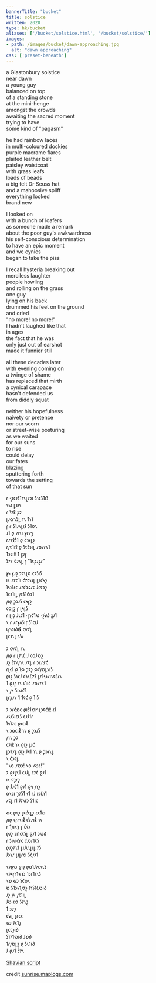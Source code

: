 ```yaml
---
bannerTitle: "bucket" 
title: solstice
written: 2020
type: hk/bucket
aliases: ['/bucket/solstice.html', '/bucket/solstice/']
images:
- path: /images/bucket/dawn-approaching.jpg 
  alt: "dawn approaching"
css: ['preset-beneath']
---
```


<div class="latin">

a Glastonbury solstice  
near dawn  
a young guy  
balanced on top  
of a standing stone  
at the mini-henge  
amongst the crowds  
awaiting the sacred moment  
trying to have  
some kind of "pagasm"


he had rainbow laces  
in multi-coloured dockies  
purple macrame flares  
plaited leather belt  
paisley waistcoat  
with grass leafs  
loads of beads  
a big felt Dr Seuss hat  
and a mahoosive spliff  
everything looked  
brand new


I looked on  
with a bunch of loafers  
as someone made a remark  
about the poor guy's awkwardness  
his self-conscious determination  
to have an epic moment  
and we cynics  
began to take the piss


I recall hysteria breaking out  
merciless laughter  
people howling  
and rolling on the grass  
one guy  
lying on his back  
drummed his feet on the ground  
and cried  
"no more! no more!"  
I hadn't laughed like that  
in ages  
the fact that he was  
only just out of earshot  
made it funnier still


all these decades later  
with evening coming on  
a twinge of shame  
has replaced that mirth  
a cynical carapace  
hasn't defended us  
from diddly squat


neither his hopefulness  
naivety or pretence  
nor our scorn  
or street-wise posturing  
as we waited  
for our suns  
to rise  
could delay  
our fates  
blazing  
sputtering forth  
towards the setting  
of that sun

</div>

<div class="shavian">

𐑩 ·𐑜𐑤𐑨𐑕𐑑𐑩𐑯𐑚𐑳𐑮𐑦 𐑕𐑪𐑤𐑕𐑑𐑦𐑕  
𐑯𐑻 𐑛𐑹𐑯  
𐑩 𐑘𐑳𐑙 𐑜𐑲  
𐑚𐑨𐑤𐑩𐑯𐑕𐑛 𐑪𐑯 𐑑𐑪𐑐  
𐑝 𐑩 𐑕𐑑𐑨𐑯𐑛𐑦𐑙 𐑕𐑑𐑴𐑯  
𐑨𐑑 𐑞 𐑥𐑦𐑯𐑦 𐑣𐑧𐑯𐑡  
𐑩𐑥𐑳𐑙𐑕𐑑 𐑞 𐑒𐑮𐑬𐑛𐑟  
𐑩𐑢𐑱𐑑𐑦𐑙 𐑞 𐑕𐑱𐑕𐑮𐑦𐑛 𐑥𐑴𐑥𐑩𐑯𐑑  
𐑑𐑮𐑲𐑦𐑙 𐑑 𐑣𐑨𐑝  
𐑕𐑳𐑥 𐑒𐑲𐑯𐑛 𐑝 "𐑐𐑱𐑜𐑨𐑟𐑥"

𐑣𐑰 𐑣𐑨𐑟 𐑮𐑱𐑯𐑚𐑴 𐑤𐑱𐑕𐑦𐑕  
𐑦𐑯 𐑥𐑳𐑤𐑑𐑦 𐑒𐑳𐑤𐑻𐑛 𐑛𐑪𐑒𐑰𐑟  
𐑐𐑻𐑐𐑩𐑤 𐑥𐑩𐑒𐑮𐑭𐑥𐑱 𐑓𐑤𐑱𐑮𐑟  
𐑐𐑤𐑨𐑑𐑦𐑛 𐑢𐑱𐑕𐑑𐑒𐑴𐑑  
𐑢𐑦𐑞 𐑜𐑮𐑨𐑕 𐑤𐑰𐑝𐑟  
𐑤𐑴𐑛𐑟 𐑝 𐑚𐑰𐑛𐑕  
𐑩 𐑚𐑦𐑜 𐑓𐑧𐑤𐑑 ·𐑛𐑪𐑒𐑑𐑻 ·𐑟𐑿𐑕 𐑣𐑨𐑑  
𐑯 𐑩 𐑥𐑩𐑣𐑵𐑕𐑦𐑝 𐑕𐑐𐑤𐑦𐑓  
𐑧𐑝𐑻𐑦𐑔𐑦𐑙 𐑤𐑫𐑒𐑛  
𐑚𐑤𐑨𐑯𐑛 𐑯𐑿

𐑲 𐑤𐑫𐑒𐑛 𐑪𐑯  
𐑢𐑦𐑞 𐑩 𐑚𐑳𐑯𐑖 𐑓 𐑤𐑴𐑓𐑻𐑟  
𐑨𐑟 𐑕𐑳𐑥𐑢𐑪𐑯 𐑥𐑱𐑛 𐑩 𐑮𐑩𐑥𐑭𐑒  
𐑩𐑚𐑬𐑑 𐑞 𐑐𐑸 𐑜𐑲𐑟 𐑸𐑒𐑢𐑸𐑛𐑯𐑦𐑕  
𐑞𐑦𐑟 𐑕𐑪𐑤𐑓 𐑒𐑪𐑯𐑖𐑳𐑕 𐑛𐑩𐑑𐑻𐑥𐑦𐑯𐑱𐑖𐑩𐑯  
𐑑 𐑞𐑨𐑝 𐑩𐑯 𐑧𐑐𐑦𐑒 𐑥𐑴𐑥𐑩𐑯𐑑  
𐑯 𐑢𐑰 𐑕𐑦𐑯𐑦𐑒𐑕  
𐑚𐑩𐑜𐑨𐑯 𐑑 𐑑𐑱𐑒 𐑞 𐑐𐑦𐑕  

𐑲 𐑮𐑩𐑒𐑸𐑤 𐑞𐑦𐑕𐑑𐑽𐑾 𐑚𐑮𐑱𐑒𐑦𐑙 𐑬𐑑  
𐑥𐑻𐑕𐑦𐑤𐑧𐑕 𐑤𐑨𐑓𐑑𐑩  
𐑐𐑰𐑐𐑳𐑤 𐑞𐑬𐑤𐑦𐑙  
𐑯 𐑮𐑴𐑤𐑦𐑙 𐑪𐑯 𐑞 𐑟𐑮𐑨𐑕  
𐑢𐑪𐑯 𐑜𐑲  
𐑤𐑲𐑦𐑙 𐑪𐑯 𐑞𐑦𐑟 𐑚𐑨𐑒  
𐑛𐑮𐑳𐑥𐑛 𐑞𐑦𐑟 𐑓𐑰𐑑 𐑪𐑯 𐑞 𐑜𐑮𐑬𐑯𐑛  
𐑯 𐑒𐑮𐑲𐑛  
"𐑯𐑴 𐑥𐑹𐑮! 𐑯𐑴 𐑥𐑹𐑮!"  
𐑲 𐑞𐑨𐑛𐑯𐑑 𐑤𐑨𐑓𐑛 𐑤𐑲𐑒 𐑞𐑨𐑑  
𐑦𐑯 𐑱𐑡𐑩𐑟  
𐑞 𐑓𐑨𐑒𐑑 𐑞𐑨𐑑 𐑞𐑰 𐑢𐑪𐑟  
𐑴𐑯𐑤𐑦 𐑡𐑳𐑕𐑑 𐑬𐑑 𐑪𐑓 𐑽𐑖𐑪𐑑  
𐑥𐑱𐑛 𐑦𐑑 𐑓𐑳𐑯𐑽 𐑕𐑑𐑦𐑤

𐑹𐑤 𐑞𐑰𐑟 𐑛𐑧𐑒𐑱𐑛𐑟 𐑤𐑱𐑑𐑼  
𐑢𐑦𐑞 𐑧𐑝𐑩𐑯𐑦𐑙 𐑒𐑳𐑥𐑦𐑙 𐑪𐑯  
𐑩 𐑑𐑢𐑦𐑯𐑡 𐑝 𐑖𐑱𐑥  
𐑞𐑨𐑟 𐑮𐑦𐑐𐑤𐑱𐑕𐑛 𐑞𐑨𐑑 𐑮𐑻𐑔  
𐑩 𐑕𐑦𐑯𐑦𐑒𐑩𐑤 𐑒𐑨𐑮𐑩𐑐𐑱𐑕  
𐑞𐑨𐑟𐑳𐑯𐑑 𐑛𐑦𐑓𐑧𐑯𐑛𐑦𐑛 𐑳𐑕  
𐑓𐑮𐑪𐑥 𐑛𐑦𐑛𐑩𐑤𐑦 𐑕𐑒𐑢𐑨𐑑

𐑯𐑲𐑞𐑻 𐑞𐑦𐑟 𐑞𐑴𐑐𐑓𐑳𐑤𐑯𐑧𐑕  
𐑯𐑲𐑰𐑝𐑩𐑑𐑰 𐑸 𐑐𐑮𐑩𐑑𐑧𐑯𐑕  
𐑯𐑹 𐑬𐑼 𐑕𐑒𐑴𐑯  
𐑹 𐑕𐑑𐑮𐑰𐑑𐑢𐑲𐑟 𐑐𐑪𐑕𐑑𐑖𐑻𐑦𐑔  
𐑨𐑟 𐑢𐑰 𐑢𐑱𐑑𐑦𐑛  
𐑓𐑹 𐑬𐑼 𐑕𐑳𐑯𐑟  
𐑑 𐑮𐑲𐑟  
𐑒𐑫𐑛 𐑛𐑩𐑤𐑱  
𐑬𐑼 𐑓𐑱𐑑𐑟  
𐑚𐑤𐑱𐑟𐑦𐑔  
𐑕𐑐𐑳𐑑𐑻𐑦𐑔 𐑓𐑹𐑔  
𐑑𐑩𐑢𐑹𐑛𐑟 𐑞 𐑕𐑧𐑑𐑦𐑔  
𐑓 𐑞𐑨𐑑 𐑕𐑳𐑯

[Shavian script](/shavian/intro)

</div>

<div class="clear"> </div>

credit [sunrise.maplogs.com](https://sunrise.maplogs.com/)
